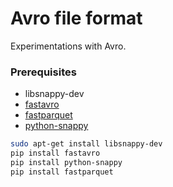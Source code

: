 # Avro file format
Experimentations with Avro.


### Prerequisites
+ libsnappy-dev
+ [fastavro](https://pypi.org/project/fastavro/)
+ [fastparquet](https://fastparquet.readthedocs.io/en/latest/)
+ [python-snappy](https://pypi.org/project/python-snappy/)

``` bash
sudo apt-get install libsnappy-dev
pip install fastavro
pip install python-snappy
pip install fastparquet
```

